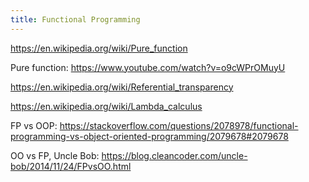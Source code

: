 ```yaml
---
title: Functional Programming
---
```


https://en.wikipedia.org/wiki/Pure_function

Pure function: https://www.youtube.com/watch?v=o9cWPrOMuyU

https://en.wikipedia.org/wiki/Referential_transparency

https://en.wikipedia.org/wiki/Lambda_calculus

FP vs OOP: https://stackoverflow.com/questions/2078978/functional-programming-vs-object-oriented-programming/2079678#2079678

OO vs FP, Uncle Bob: https://blog.cleancoder.com/uncle-bob/2014/11/24/FPvsOO.html
